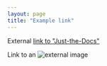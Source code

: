 ```yaml
---
layout: page
title: "Example link"
---
```


External [link to "Just-the-Docs"](https://pmarsceill.github.io/just-the-docs/)

Link to an ![external image](https://upload.wikimedia.org/wikipedia/commons/1/1f/Julia_Programming_Language_Logo.svg)